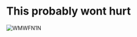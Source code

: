# This probably wont hurt

![WMWFN1N](https://github.com/TreadSoftly/Projects/assets/121847455/f4f7b0d9-2830-4bf0-a31b-114f5bbfd2ad)
